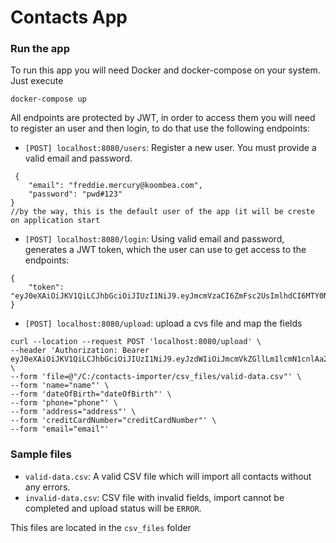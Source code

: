 # Contacts App

### Run the app 
To run this app you will need Docker and docker-compose on your system. Just execute

`docker-compose up`

All endpoints are protected by JWT, in order to access them you will need to register an user and then login, to do that use the following endpoints:

- `[POST] localhost:8080/users`: Register a new user. You must provide a valid email and password.
```
 {
    "email": "freddie.mercury@koombea.com",
    "password": "pwd#123"
}
//by the way, this is the default user of the app (it will be creste on application start
```

- `[POST] localhost:8080/login`: Using valid email and password, generates a JWT token, which the user can use to get access to the endpoints:
```
{
    "token": "eyJ0eXAiOiJKV1QiLCJhbGciOiJIUzI1NiJ9.eyJmcmVzaCI6ZmFsc2UsImlhdCI6MTY0NDgwMzQ0OSwianRpIjoiY2U0MWU1MTAtYTBkYy00YjQ5LTkxMjMtNGNlODNkOTc2ODUxIiwidHlwZSI6ImFjY2VzcyIsInN1YiI6MSwibmJmIjoxNjQ0ODAzNDQ5LCJleHAiOjE2NDQ4ODk4NDl9.7Xvt0X45yhftMSsVpKeNtepDx_B6idanpnc7yCtiWL9Q"
}
```

- `[POST] localhost:8080/upload`: upload a cvs file and map the fields
```
curl --location --request POST 'localhost:8080/upload' \
--header 'Authorization: Bearer eyJ0eXAiOiJKV1QiLCJhbGciOiJIUzI1NiJ9.eyJzdWIiOiJmcmVkZGllLm1lcmN1cnlAa29vbWJlYS5jb20iLCJleHAiOjE2NjAxNDQ3ODN9.gF6O7Y1P4z3bCWe0a0fkaqp3P4EzUV3B22avNiwGs50' \
--form 'file=@"/C:/contacts-importer/csv_files/valid-data.csv"' \
--form 'name="name"' \
--form 'dateOfBirth="dateOfBirth"' \
--form 'phone="phone"' \
--form 'address="address"' \
--form 'creditCardNumber="creditCardNumber"' \
--form 'email="email"'
```

### Sample files
- `valid-data.csv`: A valid CSV file which will import all contacts without any errors.
- `invalid-data.csv`: CSV file with invalid fields, import cannot be completed and upload status will be `ERROR`.

This files are located in the `csv_files` folder